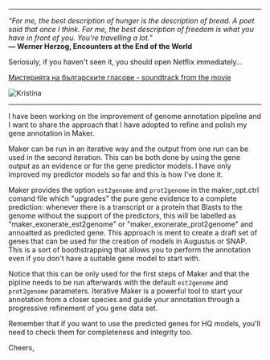 *******

*“For me, the best description of hunger is the description of bread. A poet said that once I think. For me, the best description of freedom is what you have in front of you. You're travelling a lot.”*         
**― Werner Herzog, Encounters at the End of the World**

Seriosuly, if you haven't seen it, you should open Netflix immediately... 

[Мистерията на българските гласове  - soundtrack from the movie](https://www.youtube.com/watch?v=aXkdKwHckjU&list=RDMMaXkdKwHckjU&start_radio=1)

![Kristina](img/IterativeMaker.jpg)

***************

I have been working on the improvement of genome annotation pipeline and I want to share the approach that I have adopted to refine and polish my gene annotation in Maker.

Maker can be run in an iterative way and the output from one run can be used in the second iteration. This can be both done by using the gene output as an evidence or for the gene predictor models. I have only improved my predictor models so far and this is how I've done it.

Maker provides the option ```est2genome``` and ```prot2genome``` in the maker_opt.ctrl comand file which "upgrades" the pure gene evidence to a complete prediction: whenever there is a transcript or a protein that Blasts to the genome without the support of the predictors, this will be labelled as "maker_exonerate_est2genome" or "maker_exonerate_prot2genome" and annoatted as predicted gene. This approach is ment to create a draft set of genes that can be used for the creation of models in Augustus or SNAP. This is a sort of boothstrapping that allows you to perform the annotation even if you don't have a suitable gene model to start with.    

Notice that this can be only used for the first steps of Maker and that the pipline needs to be run afterwards with the default ```est2genome``` and ```prot2genome``` parameters. Iterative Maker is a powerful tool to start your annotation from a closer species and guide your annotation through a progressive refinement of you gene data set.

Remember that if you want to use the predicted genes for HQ models, you'll need to check them for completeness and integrity too.

Cheers,
